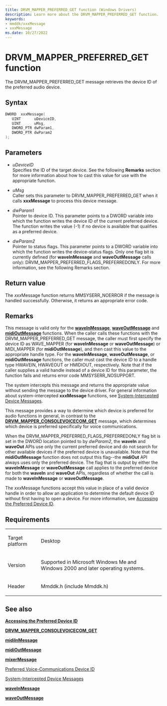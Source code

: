 ```yaml
---
title: DRVM_MAPPER_PREFERRED_GET function (Windows Drivers)
description: Learn more about the DRVM_MAPPER_PREFERRED_GET function.
keywords:
- mmddk/xxxMessage
- xxxMessage
ms.date: 10/27/2022
---
```


# DRVM\_MAPPER\_PREFERRED\_GET function

The DRVM\_MAPPER\_PREFERRED\_GET message retrieves the device ID of the preferred audio device.

## Syntax

``` c++
DWORD  xxxMessage(
   UINT      uDeviceID,
   UINT      uMsg,
   DWORD_PTR dwParam1,
   DWORD_PTR dwParam2
);
```

## Parameters

- *uDeviceID*  
  Specifies the ID of the target device. See the following **Remarks** section for more information about how to cast this value for use with the appropriate function.

- *uMsg*  
  Caller sets this parameter to DRVM\_MAPPER\_PREFERRED\_GET when it calls **xxxMessage** to process this device message.

- *dwParam1*  
  Pointer to device ID. This parameter points to a DWORD variable into which the function writes the device ID of the current preferred device. The function writes the value (-1) if no device is available that qualifies as a preferred device.

- *dwParam2*  
  Pointer to status flags. This parameter points to a DWORD variable into which the function writes the device-status flags. Only one flag bit is currently defined (for **waveInMessage** and **waveOutMessage** calls only): DRVM\_MAPPER\_PREFERRED\_FLAGS\_PREFERREDONLY. For more information, see the following Remarks section.

## Return value

The *xxx*Message function returns MMSYSERR\_NOERROR if the message is handled successfully. Otherwise, it returns an appropriate error code.

## Remarks

This message is valid only for the [**waveInMessage**](/windows/win32/api/mmeapi/nf-mmeapi-waveinmessage), [**waveOutMessage**](/windows/win32/api/mmeapi/nf-mmeapi-waveoutmessage) and [**midiOutMessage**](/windows/win32/api/mmeapi/nf-mmeapi-midioutmessage) functions. When the caller calls these functions with the DRVM\_MAPPER\_PREFERRED\_GET message, the caller must first specify the device ID as WAVE\_MAPPER (for **waveInMessage** or **waveOutMessage**) or MIDI\_MAPPER (for **midiOutMessage**), and then cast this value to the appropriate handle type. For the **waveInMessage**, **waveOutMessage**, or **midiOutMessage** functions, the caller must cast the device ID to a handle type HWAVEIN, HWAVEOUT or HMIDIOUT, respectively. Note that if the caller supplies a valid handle instead of a device ID for this parameter, the function fails and returns error code MMSYSERR\_NOSUPPORT.

The system intercepts this message and returns the appropriate value without sending the message to the device driver. For general information about system-intercepted **xxxMessage** functions, see [System-Intercepted Device Messages](system-intercepted-device-messages.md).

This message provides a way to determine which device is preferred for audio functions in general, in contrast to the [**DRVM\_MAPPER\_CONSOLEVOICECOM\_GET**](drvm-mapper-consolevoicecom-get.md) message, which determines which device is preferred specifically for voice communications.

When the DRVM\_MAPPER\_PREFERRED\_FLAGS\_PREFERREDONLY flag bit is set in the DWORD location pointed to by *dwParam2*, the **waveIn** and **waveOut** APIs use only the current preferred device and do not search for other available devices if the preferred device is unavailable. Note that the **midiOutMessage** function does not output this flag--the **midiOut** API always uses only the preferred device. The flag that is output by either the **waveInMessage** or **waveOutMessage** call applies to the preferred device for both the **waveIn** and **waveOut** APIs, regardless of whether the call is made to **waveInMessage** or **waveOutMessage**.

The *xxx*Message functions accept this value in place of a valid device handle in order to allow an application to determine the default device ID without first having to open a device. For more information, see [Accessing the Preferred Device ID](accessing-the-preferred-device-id.md).

## Requirements

<table>
<tbody>
<tr class="odd">
<td><p>Target platform</p></td>
<td>Desktop</td>
</tr>
<tr class="even">
<td><p>Version</p></td>
<td><p>Supported in Microsoft Windows Me and Windows 2000 and later operating systems.</p></td>
</tr>
<tr class="odd">
<td><p>Header</p></td>
<td>Mmddk.h (include Mmddk.h)</td>
</tr>
</tbody>
</table>

## See also

[**Accessing the Preferred Device ID**](accessing-the-preferred-device-id.md)

[**DRVM\_MAPPER\_CONSOLEVOICECOM\_GET**](drvm-mapper-consolevoicecom-get.md)

[**midiInMessage**](/windows/win32/api/mmeapi/nf-mmeapi-midiinmessage)

[**midiOutMessage**](/windows/win32/api/mmeapi/nf-mmeapi-midioutmessage)

[**mixerMessage**](/windows/win32/api/mmeapi/nf-mmeapi-mixermessage)

[Preferred Voice-Communications Device ID](preferred-voice-communications-device-id.md)

[System-Intercepted Device Messages](system-intercepted-device-messages.md)

[**waveInMessage**](/windows/win32/api/mmeapi/nf-mmeapi-waveinmessage)

[**waveOutMessage**](/windows/win32/api/mmeapi/nf-mmeapi-waveoutmessage)
